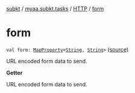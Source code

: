 [subkt](../../index.md) / [myaa.subkt.tasks](../index.md) / [HTTP](index.md) / [form](./form.md)

# form

`val form: `[`MapProperty`](https://docs.gradle.org/current/javadoc/org/gradle/api/provider/MapProperty.html)`<`[`String`](https://kotlinlang.org/api/latest/jvm/stdlib/kotlin/-string/index.html)`, `[`String`](https://kotlinlang.org/api/latest/jvm/stdlib/kotlin/-string/index.html)`>` [(source)](https://github.com/Myaamori/SubKt/blob/0.1.10/src/main/kotlin/myaa/subkt/tasks/tasks.kt#L1447)

URL encoded form data to send.

**Getter**

URL encoded form data to send.

